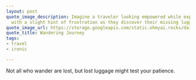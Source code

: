 ```yaml
---
layout: post
quote_image_description: Imagine a traveler looking empowered while exploring, but
  with a slight hint of frustration as they discover their missing luggage situation.
quote_image_url: https://storage.googleapis.com/static.ohmyai.rocks/daily/2024-03-11.jpg
quote_title: Wandering Journey
tags:
- travel
- ironic

---
```


Not all who wander are lost, but lost luggage might test your patience.